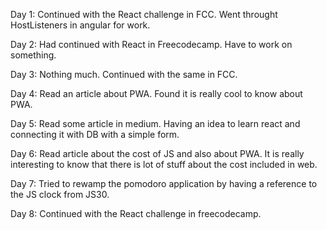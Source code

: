 Day 1:
Continued with the React challenge in FCC. Went throught HostListeners in angular for work.

Day 2:
Had continued with React in Freecodecamp. Have to work on something.

Day 3:
Nothing much. Continued with the same in FCC.

Day 4:
Read an article about PWA. Found it is really cool to know about PWA.


Day 5:
Read some article in medium. Having an idea to learn react and connecting it with DB with a simple form.

Day 6:
Read article about the cost of JS and also about PWA. It is really interesting to know that there is lot of stuff about the cost included in web.

Day 7:
Tried to rewamp the pomodoro application by having a reference to the JS clock from JS30.

Day 8:
Continued with the React challenge in freecodecamp.